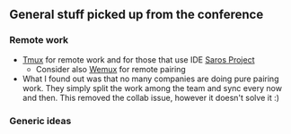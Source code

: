 ## General stuff picked up from the conference

### Remote work

- [Tmux](http://tmux.sourceforge.net/) for remote work and for those that use IDE [Saros Project](http://www.saros-project.org/)
  - Consider also [Wemux](https://github.com/zolrath/wemux) for remote pairing
- What I found out was that no many companies are doing pure pairing work. They simply split the work among the team and sync every now and then. This removed the collab issue, however it doesn't solve it :)

### Generic ideas
